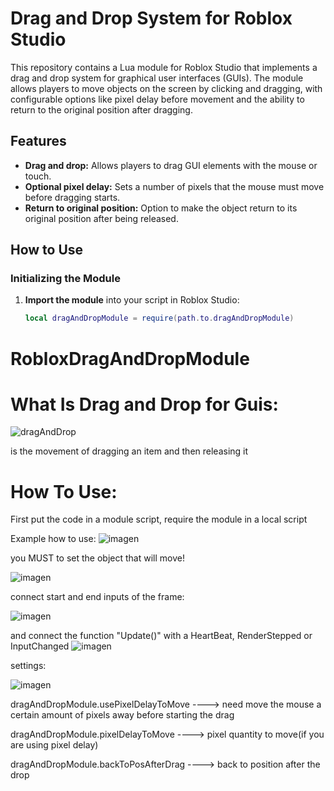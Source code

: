 # Drag and Drop System for Roblox Studio

This repository contains a Lua module for Roblox Studio that implements a drag and drop system for graphical user interfaces (GUIs). The module allows players to move objects on the screen by clicking and dragging, with configurable options like pixel delay before movement and the ability to return to the original position after dragging.

## Features

- **Drag and drop:** Allows players to drag GUI elements with the mouse or touch.
- **Optional pixel delay:** Sets a number of pixels that the mouse must move before dragging starts.
- **Return to original position:** Option to make the object return to its original position after being released.

## How to Use

### Initializing the Module

1. **Import the module** into your script in Roblox Studio:
   ```lua
   local dragAndDropModule = require(path.to.dragAndDropModule)


# RobloxDragAndDropModule


# What Is Drag and Drop for Guis: 


![dragAndDrop](https://github.com/user-attachments/assets/bcb6b59c-6ee0-499b-bfb3-a6c564171577)



is the movement of dragging an item and then releasing it

# How To Use:

First put the code in a module script, require the module in a local script


Example how to use:
![imagen](https://github.com/user-attachments/assets/d2b38acb-65c5-4609-9caf-387a7c005eca)


you MUST to set the object that will move!

![imagen](https://github.com/user-attachments/assets/d060240c-cc7a-4a9e-b29f-8ce71f1a78f8)


connect start and end inputs of the frame:

![imagen](https://github.com/user-attachments/assets/6eb1ef32-d73d-4878-8fb9-e8d2ad533401)


and connect the function "Update()" with a HeartBeat, RenderStepped or InputChanged
![imagen](https://github.com/user-attachments/assets/d76c1974-39e2-47b0-917d-aaa039238a65)


settings:

![imagen](https://github.com/user-attachments/assets/cba21123-23db-4c02-8387-017729f8f159)


dragAndDropModule.usePixelDelayToMove ----> need move the mouse a certain amount of pixels away before starting the drag

dragAndDropModule.pixelDelayToMove ----> pixel quantity to move(if you are using pixel delay)

dragAndDropModule.backToPosAfterDrag ----> back to position after the drop
